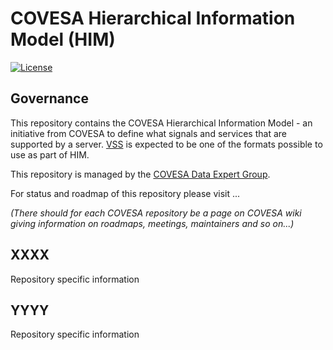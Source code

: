 # COVESA Hierarchical Information Model (HIM)

[![License](https://img.shields.io/badge/License-MPL%202.0-blue.svg)](https://opensource.org/licenses/MPL-2.0)

## Governance

<!-- Give a short rationale for the repository -->

This repository contains the COVESA Hierarchical Information Model - an initiative from COVESA to define what
signals and services that are supported by a server. [VSS](https://github.com/COVESA/vehicle_signal_specification)
is expected to be one of the formats possible to use as part of HIM.

<!-- Give a short description of which group/project in COVESA that manages this repository and link to their wiki -->

This repository is managed by the [COVESA Data Expert Group](https://wiki.covesa.global/display/WIK4/Data+Expert+Group).

<!-- Give a short status description of this repository -->

For status and roadmap of this repository please visit ...

*(There should for each COVESA repository be a page on COVESA wiki giving information on roadmaps, meetings, maintainers and so on...)*


## XXXX

Repository specific information

## YYYY

Repository specific information
